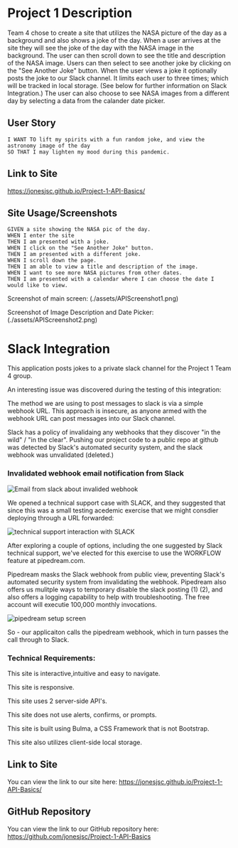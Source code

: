 
# Project 1 Description

Team 4 chose to create a site that utilizes the NASA picture of the day as a background and also shows a joke of the day. When a user arrives at the site they will see the joke of the day with the NASA image in the background. The user can then scroll down to see the title and description of the NASA image. Users can then select to see another joke by clicking on the "See Another Joke" button.  When the user views a joke it optionally posts the joke to our Slack channel. It limits each user to three times; which will be tracked in local storage. (See below for further information on Slack Integration.) The user can also choose to see NASA images from a different day by selecting a data from the calander date picker.

## User Story

```AS A user
I WANT TO lift my spirits with a fun random joke, and view the astronomy image of the day
SO THAT I may lighten my mood during this pandemic.
```
## Link to Site
https://jonesjsc.github.io/Project-1-API-Basics/

## Site Usage/Screenshots

```
GIVEN a site showing the NASA pic of the day.
WHEN I enter the site 
THEN I am presented with a joke.
WHEN I click on the "See Another Joke" button.
THEN I am presented with a different joke.
WHEN I scroll down the page.
THEN I am able to view a title and description of the image.
WHEN I want to see more NASA pictures from other dates.
THEN I am presented with a calendar where I can choose the date I would like to view.
```
Screenshot of main screen: (./assets/APIScreenshot1.png)

Screenshot of Image Description and Date Picker: (./assets/APIScreenshot2.png)

# Slack Integration
This application posts jokes to a private slack channel for the Project 1 Team 4 group.

An interesting issue was discovered during the testing of this integration:

The method we are using to post messages to slack is via a simple webhook URL.  This approach is insecure, as anyone armed with the webhook URL can post messages into our Slack channel.

Slack has a policy of invalidaing any webhooks that they discover "in the wild" / "in the clear".   Pushing our project code to a public repo at github was detected by Slack's automated security system, and the slack webhook was unvalidated (deleted.)

### Invalidated webhook email notification from Slack

![Email from slack about invalided webhook](./assets/img/screen01.png)

We opened a technical support case with SLACK, and they suggested that since this was a small testing acedemic exercise that we might consdier deploying through a URL forwarded:

![technical support interaction with SLACK](./assets/img/screen02.png)

After exploring a couple of options, including the one suggested by Slack technical support, we've elected for this exercise to use the WORKFLOW feature at pipedream.com.

Pipedream masks the Slack webhook from public view, preventing Slack's automated security system from invalidating the webhook.  Pipedream also offers us mulitple ways to temporary disable the slack posting (1) (2), and also offers a logging capability to help with troubleshooting.  The free account will executie 100,000 monthly invocations.

![pipedream setup screen](./assets/img/screen03.png)

So - our applicaiton calls the pipedream webhook, which in turn passes the call through to Slack.

### Technical Requirements: 

This site is interactive,intuitive and easy to navigate.

This site is responsive.

This site uses 2 server-side API's.

This site does not use alerts, confirms, or prompts.

This site is built using Bulma, a CSS Framework that is not Bootstrap.

This site also utilizes client-side local storage.

## Link to Site

You can view the link to our site here:
https://jonesjsc.github.io/Project-1-API-Basics/

## GitHub Repository

You can view the link to our GitHub repository here: 
https://github.com/jonesjsc/Project-1-API-Basics